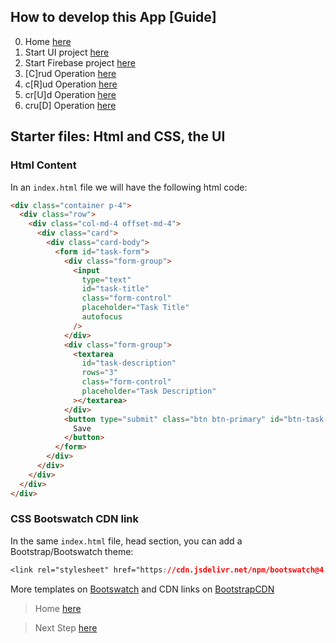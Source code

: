 ## How to develop this App [Guide]

0.  Home [here](/README.md)
1.  Start UI project [here](/00starterfiles.md)
2.  Start Firebase project [here](/01firebase.md)
3.  [C]rud Operation [here](/02create.md)
4.  c[R]ud Operation [here](/03read.md)
5.  cr[U]d Operation [here](/04update.md)
6.  cru[D] Operation [here](/05delete.md)

## Starter files: Html and CSS, the UI

### Html Content

In an `index.html` file we will have the following html code:

```html
<div class="container p-4">
  <div class="row">
    <div class="col-md-4 offset-md-4">
      <div class="card">
        <div class="card-body">
          <form id="task-form">
            <div class="form-group">
              <input
                type="text"
                id="task-title"
                class="form-control"
                placeholder="Task Title"
                autofocus
              />
            </div>
            <div class="form-group">
              <textarea
                id="task-description"
                rows="3"
                class="form-control"
                placeholder="Task Description"
              ></textarea>
            </div>
            <button type="submit" class="btn btn-primary" id="btn-task-form">
              Save
            </button>
          </form>
        </div>
      </div>
    </div>
  </div>
</div>
```

### CSS Bootswatch CDN link

In the same `index.html` file, head section, you can add a Bootstrap/Bootswatch theme:

```CSS
<link rel="stylesheet" href="https://cdn.jsdelivr.net/npm/bootswatch@4.5.2/dist/pulse/bootstrap.min.css">
```

More templates on [Bootswatch](https://bootswatch.com/) and CDN links on [BootstrapCDN](https://www.bootstrapcdn.com/bootswatch/)

> Home [here](/README.md)

> Next Step [here](/01firebase.md)
